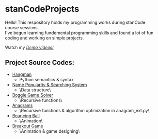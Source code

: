 # stanCodeProjects
Hello! This respository holds my programming works during stanCode course sessions.\
I've begun learning fundemental programming skills and found a lot of fun coding and working on simple projects.

Watch my *[Demo videos!](https://drive.google.com/drive/folders/1Gi3bn9qPW_gR0ISyGzVPLd5Bztdvd7rF?fbclid=IwAR36BW3v_bHn-Idsh-0_ROSWLwrXOzoervZId25OOzH2LX4b6FCGDfULdDg)*

## Project Source Codes:
* [Hangman](https://github.com/AmyTu26304/stanCodeProjects/tree/main/hangman)
  * Python semantics & syntax
* [Name Popularity & Searching System](https://github.com/AmyTu26304/stanCodeProjects/tree/main/baby%20names)
  * \Data structure\
* [Boggle Game Solver](https://github.com/AmyTu26304/stanCodeProjects/tree/main/boggle)
  * \Recursive functions\
* [Anagrams](https://github.com/AmyTu26304/stanCodeProjects/tree/main/anagram)
  * \Recursive functions & algorithm optimization in anagram_ext.py\
* [Bouncing Ball](https://github.com/AmyTu26304/stanCodeProjects/tree/main/bouncing%20ball)
  * \Animation\
* [Breakout Game](https://github.com/AmyTu26304/stanCodeProjects/tree/main/breakout)
  * \Animation & game designing\
